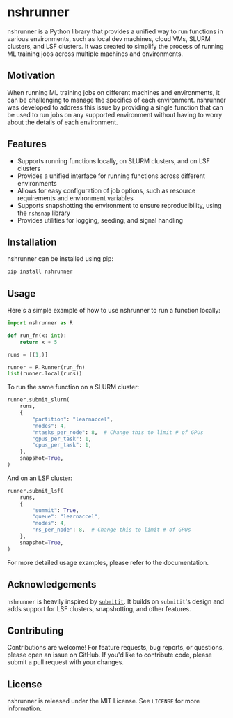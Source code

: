 # nshrunner

nshrunner is a Python library that provides a unified way to run functions in various environments, such as local dev machines, cloud VMs, SLURM clusters, and LSF clusters. It was created to simplify the process of running ML training jobs across multiple machines and environments.

## Motivation

When running ML training jobs on different machines and environments, it can be challenging to manage the specifics of each environment. nshrunner was developed to address this issue by providing a single function that can be used to run jobs on any supported environment without having to worry about the details of each environment.

## Features

- Supports running functions locally, on SLURM clusters, and on LSF clusters
- Provides a unified interface for running functions across different environments
- Allows for easy configuration of job options, such as resource requirements and environment variables
- Supports snapshotting the environment to ensure reproducibility, using the [`nshsnap`](https://www.github.com/nimashoghi/nshsnap) library
- Provides utilities for logging, seeding, and signal handling

## Installation

nshrunner can be installed using pip:

```bash
pip install nshrunner
```

## Usage

Here's a simple example of how to use nshrunner to run a function locally:

```python
import nshrunner as R

def run_fn(x: int):
    return x + 5

runs = [(1,)]

runner = R.Runner(run_fn)
list(runner.local(runs))
```

To run the same function on a SLURM cluster:

```python
runner.submit_slurm(
    runs,
    {
        "partition": "learnaccel",
        "nodes": 4,
        "ntasks_per_node": 8,  # Change this to limit # of GPUs
        "gpus_per_task": 1,
        "cpus_per_task": 1,
    },
    snapshot=True,
)
```

And on an LSF cluster:

```python
runner.submit_lsf(
    runs,
    {
        "summit": True,
        "queue": "learnaccel",
        "nodes": 4,
        "rs_per_node": 8,  # Change this to limit # of GPUs
    },
    snapshot=True,
)
```

For more detailed usage examples, please refer to the documentation.

## Acknowledgements

`nshrunner` is heavily inspired by [`submitit`](https://github.com/facebookincubator/submitit). It builds on `submitit`'s design and adds support for LSF clusters, snapshotting, and other features.

## Contributing

Contributions are welcome! For feature requests, bug reports, or questions, please open an issue on GitHub. If you'd like to contribute code, please submit a pull request with your changes.

## License

nshrunner is released under the MIT License. See `LICENSE` for more information.
